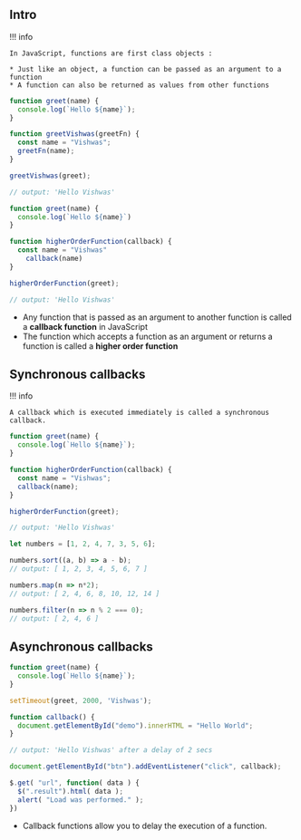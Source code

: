 ## Intro

!!! info

    In JavaScript, functions are first class objects :

    * Just like an object, a function can be passed as an argument to a function
    * A function can also be returned as values from other functions

```js title="A simple function callback"
function greet(name) {
  console.log(`Hello ${name}`);
}

function greetVishwas(greetFn) {
  const name = "Vishwas";
  greetFn(name);
}

greetVishwas(greet);

// output: 'Hello Vishwas'
```

```js title="A higherOrder Function callback"
function greet(name) {
  console.log(`Hello ${name}`)
}

function higherOrderFunction(callback) {
  const name = "Vishwas"
	callback(name)
}

higherOrderFunction(greet);

// output: 'Hello Vishwas'
```

* Any function that is passed as an argument to another function is called a **callback function** in JavaScript
* The function which accepts a function as an argument or returns a function is called a **higher order function**

## Synchronous callbacks

!!! info

    A callback which is executed immediately is called a synchronous callback.

```js title="A synchronous callback test"
function greet(name) {
  console.log(`Hello ${name}`);
}

function higherOrderFunction(callback) {
  const name = "Vishwas";
  callback(name);
}

higherOrderFunction(greet);

// output: 'Hello Vishwas'
```

```js title="A synchronous callback with js built-in function"
let numbers = [1, 2, 4, 7, 3, 5, 6];

numbers.sort((a, b) => a - b);
// output: [ 1, 2, 3, 4, 5, 6, 7 ]

numbers.map(n => n*2);
// output: [ 2, 4, 6, 8, 10, 12, 14 ]

numbers.filter(n => n % 2 === 0);
// output: [ 2, 4, 6 ]
```

## Asynchronous callbacks

```js title="Asynchronous Example with a setTimeout"
function greet(name) {
  console.log(`Hello ${name}`);
}

setTimeout(greet, 2000, 'Vishwas');

function callback() {
  document.getElementById("demo").innerHTML = "Hello World";
}

// output: 'Hello Vishwas' after a delay of 2 secs
```

```js title="Asynchronous Example with addEventListener"
document.getElementById("btn").addEventListener("click", callback);
```

```js title="Asynchronous Example with a get"
$.get( "url", function( data ) {
  $(".result").html( data );
  alert( "Load was performed." );
})
```

* Callback functions allow you to delay the execution of a function.